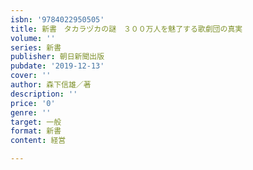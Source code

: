 ```yaml
---
isbn: '9784022950505'
title: 新書　タカラヅカの謎　３００万人を魅了する歌劇団の真実
volume: ''
series: 新書
publisher: 朝日新聞出版
pubdate: '2019-12-13'
cover: ''
author: 森下信雄／著
description: ''
price: '0'
genre: ''
target: 一般
format: 新書
content: 経営

---
```

